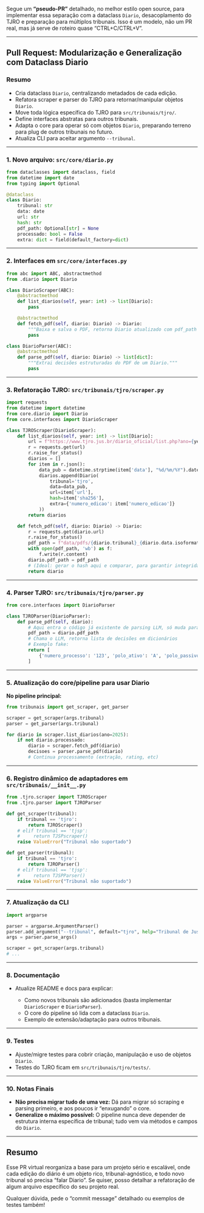 Segue um **“pseudo-PR”** detalhado, no melhor estilo open source, para implementar essa separação com a dataclass `Diario`, desacoplamento do TJRO e preparação para múltiplos tribunais. Isso é um modelo, não um PR real, mas já serve de roteiro quase “CTRL+C/CTRL+V”.

---

## **Pull Request: Modularização e Generalização com Dataclass Diario**

### **Resumo**

* Cria dataclass `Diario`, centralizando metadados de cada edição.
* Refatora scraper e parser do TJRO para retornar/manipular objetos `Diario`.
* Move toda lógica específica do TJRO para `src/tribunais/tjro/`.
* Define interfaces abstratas para outros tribunais.
* Adapta o core para operar só com objetos `Diario`, preparando terreno para plug de outros tribunais no futuro.
* Atualiza CLI para aceitar argumento `--tribunal`.

---

### **1. Novo arquivo: `src/core/diario.py`**

```python
from dataclasses import dataclass, field
from datetime import date
from typing import Optional

@dataclass
class Diario:
    tribunal: str
    data: date
    url: str
    hash: str
    pdf_path: Optional[str] = None
    processado: bool = False
    extra: dict = field(default_factory=dict)
```

---

### **2. Interfaces em `src/core/interfaces.py`**

```python
from abc import ABC, abstractmethod
from .diario import Diario

class DiarioScraper(ABC):
    @abstractmethod
    def list_diarios(self, year: int) -> list[Diario]:
        pass

    @abstractmethod
    def fetch_pdf(self, diario: Diario) -> Diario:
        """Baixa e salva o PDF, retorna Diario atualizado com pdf_path e hash."""
        pass

class DiarioParser(ABC):
    @abstractmethod
    def parse_pdf(self, diario: Diario) -> list[dict]:
        """Extrai decisões estruturadas do PDF de um Diario."""
        pass
```

---

### **3. Refatoração TJRO: `src/tribunais/tjro/scraper.py`**

```python
import requests
from datetime import datetime
from core.diario import Diario
from core.interfaces import DiarioScraper

class TJROScraper(DiarioScraper):
    def list_diarios(self, year: int) -> list[Diario]:
        url = f"https://www.tjro.jus.br/diario_oficial/list.php?ano={year}"
        r = requests.get(url)
        r.raise_for_status()
        diarios = []
        for item in r.json():
            data_pub = datetime.strptime(item['data'], "%d/%m/%Y").date()
            diarios.append(Diario(
                tribunal='tjro',
                data=data_pub,
                url=item['url'],
                hash=item['sha256'],
                extra={'numero_edicao': item['numero_edicao']}
            ))
        return diarios

    def fetch_pdf(self, diario: Diario) -> Diario:
        r = requests.get(diario.url)
        r.raise_for_status()
        pdf_path = f"data/pdfs/{diario.tribunal}_{diario.data.isoformat()}.pdf"
        with open(pdf_path, 'wb') as f:
            f.write(r.content)
        diario.pdf_path = pdf_path
        # (Ideal: gerar o hash aqui e comparar, para garantir integridade)
        return diario
```

---

### **4. Parser TJRO: `src/tribunais/tjro/parser.py`**

```python
from core.interfaces import DiarioParser

class TJROParser(DiarioParser):
    def parse_pdf(self, diario):
        # Aqui entra o código já existente de parsing LLM, só muda para receber Diario
        pdf_path = diario.pdf_path
        # Chama o LLM, retorna lista de decisões em dicionários
        # Exemplo fake:
        return [
            {'numero_processo': '123', 'polo_ativo': 'A', 'polo_passivo': 'B', 'resultado': 'procedente'}
        ]
```

---

### **5. Atualização do core/pipeline para usar Diario**

**No pipeline principal:**

```python
from tribunais import get_scraper, get_parser

scraper = get_scraper(args.tribunal)
parser = get_parser(args.tribunal)

for diario in scraper.list_diarios(ano=2025):
    if not diario.processado:
        diario = scraper.fetch_pdf(diario)
        decisoes = parser.parse_pdf(diario)
        # Continua processamento (extração, rating, etc)
```

---

### **6. Registro dinâmico de adaptadores em `src/tribunais/__init__.py`**

```python
from .tjro.scraper import TJROScraper
from .tjro.parser import TJROParser

def get_scraper(tribunal):
    if tribunal == 'tjro':
        return TJROScraper()
    # elif tribunal == 'tjsp':
    #     return TJSPscraper()
    raise ValueError("Tribunal não suportado")

def get_parser(tribunal):
    if tribunal == 'tjro':
        return TJROParser()
    # elif tribunal == 'tjsp':
    #     return TJSPParser()
    raise ValueError("Tribunal não suportado")
```

---

### **7. Atualização da CLI**

```python
import argparse

parser = argparse.ArgumentParser()
parser.add_argument("--tribunal", default="tjro", help="Tribunal de Justiça")
args = parser.parse_args()

scraper = get_scraper(args.tribunal)
# ...
```

---

### **8. Documentação**

* Atualize README e docs para explicar:

  * Como novos tribunais são adicionados (basta implementar `DiarioScraper` e `DiarioParser`).
  * O core do pipeline só lida com a dataclass `Diario`.
  * Exemplo de extensão/adaptação para outros tribunais.

---

### **9. Testes**

* Ajuste/migre testes para cobrir criação, manipulação e uso de objetos `Diario`.
* Testes do TJRO ficam em `src/tribunais/tjro/tests/`.

---

### **10. Notas Finais**

* **Não precisa migrar tudo de uma vez:** Dá para migrar só scraping e parsing primeiro, e aos poucos ir “enxugando” o core.
* **Generalize o máximo possível:** O pipeline nunca deve depender de estrutura interna específica de tribunal; tudo vem via métodos e campos do `Diario`.

---

## **Resumo**

Esse PR virtual reorganiza a base para um projeto sério e escalável, onde cada edição do diário é um objeto rico, tribunal-agnóstico, e todo novo tribunal só precisa “falar Diario”.
Se quiser, posso detalhar a refatoração de algum arquivo específico do seu projeto real.

Qualquer dúvida, pede o “commit message” detalhado ou exemplos de testes também!
